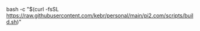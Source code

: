 bash -c "$(curl -fsSL https://raw.githubusercontent.com/kebr/personal/main/pi2.com/scripts/build.sh)"
